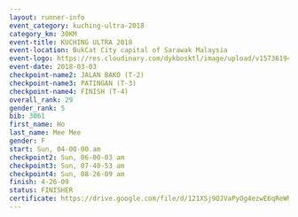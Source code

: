 ```yaml
--- 
layout: runner-info 
event_category: kuching-ultra-2018 
category_km: 30KM 
event-title: KUCHING ULTRA 2018 
event-location: BukCat City capital of Sarawak Malaysia 
event-logo: https://res.cloudinary.com/dykbosktl/image/upload/v1573619473/Logo/kuching-ultra-2018-logo_tlpvm5.png 
event-date: 2018-03-03 
checkpoint-name2: JALAN BAKO (T-2) 
checkpoint-name3: PATINGAN (T-3) 
checkpoint-name4: FINISH (T-4) 
overall_rank: 29
gender_rank: 5
bib: 3061
first_name: Ho
last_name: Mee Mee
gender: F
start: Sun, 04-00-00 am
checkpoint2: Sun, 06-00-03 am
checkpoint3: Sun, 07-40-53 am
checkpoint4: Sun, 08-26-09 am
finish: 4-26-09
status: FINISHER
certificate: https://drive.google.com/file/d/121XSj9OJVaPyOg4ezwE6qReWh2c/view?usp=sharing","CERTIFICATE")
--- 
```

